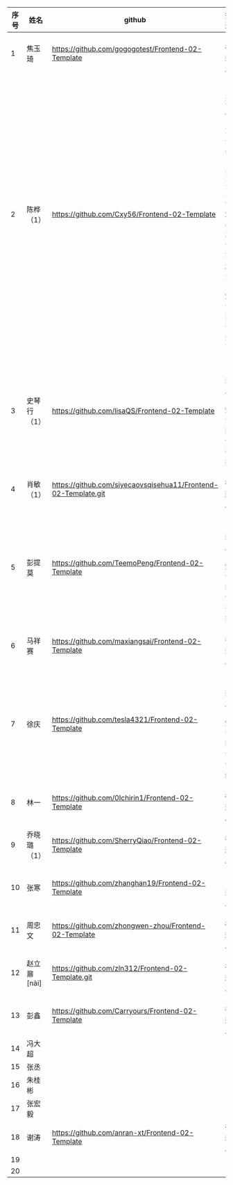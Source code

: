 | 序号 | 姓名        | github                                                       | 描述                                                         |
| ---- | ----------- | ------------------------------------------------------------ | ------------------------------------------------------------ |
| 1    | 焦玉琦      | https://github.com/gogogotest/Frontend-02-Template           | **1.待完成**                                                 |
| 2    | 陈桦（1）   | https://github.com/Cxy56/Frontend-02-Template                | 1.已完成<br />2.对于老师的重点讲解基本没有遗漏<br />3.知识图谱全面 |
| 3    | 史琴行（1） | https://github.com/lisaQS/Frontend-02-Template               | 1.已完成<br />2.知识图谱甚好                                 |
| 4    | 肖敏（1）   | https://github.com/siyecaovsqisehua11/Frontend-02-Template.git | **1.待完成**                                                 |
| 5    | 彭提莫      | https://github.com/TeemoPeng/Frontend-02-Template            | 1.已完成<br />2.知识图谱甚好                                 |
| 6    | 马祥赛      | https://github.com/maxiangsai/Frontend-02-Template           | 1.待完成                                                     |
| 7    | 徐庆        | https://github.com/tesla4321/Frontend-02-Template            | 1.已完成<br />2.知识图谱详细                                 |
| 8    | 林一        | https://github.com/0Ichirin1/Frontend-02-Template            | **1.待完成**                                                 |
| 9    | 乔晓璐（1） | https://github.com/SherryQiao/Frontend-02-Template           | **1.待完成**                                                 |
| 10   | 张寒        | https://github.com/zhanghan19/Frontend-02-Template           | 1.已完成                                                     |
| 11   | 周忠文      | https://github.com/zhongwen-zhou/Frontend-02-Template        | **1.待完成**                                                 |
| 12   | 赵立鼐[nài] | https://github.com/zln312/Frontend-02-Template.git           | **1.待完成**                                                 |
| 13   | 彭鑫        | https://github.com/Carryours/Frontend-02-Template            | **1.待完成**                                                 |
| 14   | 冯大超      |                                                              |                                                              |
| 15   | 张丞        |                                                              |                                                              |
| 16   | 朱桂彬      |                                                              |                                                              |
| 17   | 张宏毅      |                                                              |                                                              |
| 18   | 谢涛        | https://github.com/anran-xt/Frontend-02-Template             | **待完成**                                                   |
| 19   |             |                                                              |                                                              |
| 20   |             |                                                              |                                                              |